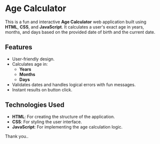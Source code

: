 # Age Calculator

This is a fun and interactive **Age Calculator** web application built using **HTML**, **CSS**, and **JavaScript**. It calculates a user's exact age in years, months, and days based on the provided date of birth and the current date.

## Features

- User-friendly design.
- Calculates age in:
  - **Years**
  - **Months**
  - **Days**
- Validates dates and handles logical errors with fun messages.
- Instant results on button click.

## Technologies Used

- **HTML**: For creating the structure of the application.
- **CSS**: For styling the user interface.
- **JavaScript**: For implementing the age calculation logic.

Thank you..
